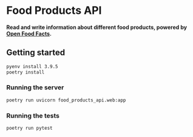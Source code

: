 # Food Products API

**Read and write information about different food products, powered by [Open Food Facts].**

[Open Food Facts]: https://openfoodfacts.org

## Getting started

```sh
pyenv install 3.9.5
poetry install
```

### Running the server

```sh
poetry run uvicorn food_products_api.web:app
```

### Running the tests

```sh
poetry run pytest
```

